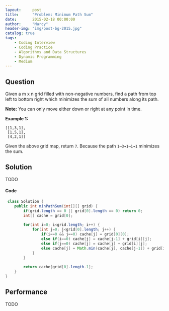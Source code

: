 ```yaml
---
layout:     post
title:      "Problem: Minimum Path Sum"
date:       2015-02-18 00:00:00
author:     "Marcy"
header-img: "img/post-bg-2015.jpg"
catalog: true
tags:
    - Coding Interview
    - Coding Practice
    - Algorithms and Data Structures
    - Dynamic Programming
    - Medium
---
```


## Question

Given a m x n grid filled with non-negative numbers, find a path from top left to bottom right which minimizes the sum of all numbers along its path.

**Note:** You can only move either down or right at any point in time.

**Example 1:**

```
[[1,3,1],
 [1,5,1],
 [4,2,1]]
```
Given the above grid map, return `7`. Because the path `1→3→1→1→1` minimizes the sum.


## Solution
TODO

#### Code
```java
 class Solution {
    public int minPathSum(int[][] grid) {
        if(grid.length == 0 || grid[0].length == 0) return 0;
        int[] cache = grid[0];
        
        for(int i=0; i<grid.length; i++) {
            for(int j=0; j<grid[0].length; j++) {
                if(i==0 && j==0) cache[j] = grid[0][0];
                else if(i==0) cache[j] = cache[j-1] + grid[i][j];
                else if(j==0) cache[j] = cache[j] + grid[i][j];
                else cache[j] = Math.min(cache[j], cache[j-1]) + grid[i][j];
            }
        }
        
        return cache[grid[0].length-1];
    }
}
```

## Performance
TODO
